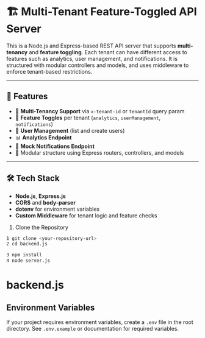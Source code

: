 # 🏗️ Multi-Tenant Feature-Toggled API Server

This is a Node.js and Express-based REST API server that supports **multi-tenancy** and **feature toggling**. Each tenant can have different access to features such as analytics, user management, and notifications. It is structured with modular controllers and models, and uses middleware to enforce tenant-based restrictions.

---

## 🚀 Features

- 🏢 **Multi-Tenancy Support** via `x-tenant-id` or `tenantId` query param
- 🔐 **Feature Toggles** per tenant (`analytics`, `userManagement`, `notifications`)
- 👥 **User Management** (list and create users)
- 📊 **Analytics Endpoint**
- 🔔 **Mock Notifications Endpoint**
- 🧱 Modular structure using Express routers, controllers, and models

---

## 🛠️ Tech Stack

- **Node.js**, **Express.js**
- **CORS** and **body-parser**
- **dotenv** for environment variables
- **Custom Middleware** for tenant logic and feature checks

1. Clone the Repository

```bash
1 git clone <your-repository-url>
2 cd backend.js

3 npm install
4 node server.js
```

# backend.js

## Environment Variables

If your project requires environment variables, create a `.env` file in the root directory. See `.env.example` or documentation for required variables.
